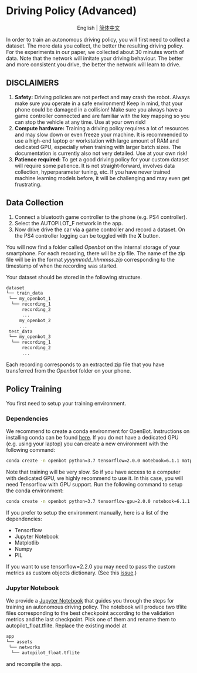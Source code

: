 
# Driving Policy (Advanced)

<p align="center">
  <span>English</span> |
  <a href="README_CN.md">简体中文</a>
</p>

In order to train an autonomous driving policy, you will first need to collect a dataset. The more data you collect, the better the resulting driving policy. For the experiments in our paper, we collected about 30 minutes worth of data. Note that the network will imitate your driving behaviour. The better and more consistent you drive, the better the network will learn to drive.

## DISCLAIMERS

1. **Safety:** Driving policies are not perfect and may crash the robot. Always make sure you operate in a safe environment! Keep in mind, that your phone could be damaged in a collision! Make sure you always have a game controller connected and are familiar with the key mapping so you can stop the vehicle at any time. Use at your own risk!
2. **Compute hardware:** Training a driving policy requires a lot of resources and may slow down or even freeze your machine. It is recommended to use a high-end laptop or workstation with large amount of RAM and dedicated GPU, especially when training with larger batch sizes. The documentation is currently also not very detailed. Use at your own risk!
3. **Patience required:** To get a good driving policy for your custom dataset will require some patience. It is not straight-forward, involves data collection, hyperparameter tuning, etc. If you have never trained machine learning models before, it will be challenging and may even get frustrating.

## Data Collection

1. Connect a bluetooth game controller to the phone (e.g. PS4 controller).
2. Select the AUTOPILOT_F network in the app.
3. Now drive drive the car via a game controller and record a dataset. On the PS4 controller logging can be toggled with the **X** button.

You will now find a folder called *Openbot* on the internal storage of your smartphone. For each recording, there will be zip file. The name of the zip file will be in the format *yyyymmdd_hhmmss.zip* corresponding to the timestamp of when the recording was started.

Your dataset should be stored in the following structure.

```markdown
dataset
└── train_data
 └── my_openbot_1
  └── recording_1
      recording_2
      ...
     my_openbot_2
     ...
 test_data
 └── my_openbot_3
  └── recording_1
      recording_2
      ...
```

Each recording corresponds to an extracted zip file that you have transferred from the *Openbot* folder on your phone.

## Policy Training

You first need to setup your training environment.

### Dependencies

We recommend to create a conda environment for OpenBot. Instructions on installing conda can be found [here](https://docs.conda.io/projects/conda/en/latest/user-guide/install/).
If you do not have a dedicated GPU (e.g. using your laptop) you can create a new environment with the following command:

```bash
conda create -n openbot python=3.7 tensorflow=2.0.0 notebook=6.1.1 matplotlib=3.3.1 pillow=7.2.0
```

Note that training will be very slow. So if you have access to a computer with dedicated GPU, we highly recommend to use it. In this case, you will need Tensorflow with GPU support. Run the following command to setup the conda environment:

```bash
conda create -n openbot python=3.7 tensorflow-gpu=2.0.0 notebook=6.1.1 matplotlib=3.3.1 pillow=7.2.0
```

If you prefer to setup the environment manually, here is a list of the dependencies:

- Tensorflow
- Jupyter Notebook
- Matplotlib
- Numpy
- PIL

If you want to use tensorflow=2.2.0 you may need to pass the custom metrics as custom objects dictionary. (See this [issue](https://github.com/intel-isl/OpenBot/issues/39).)

### Jupyter Notebook

We provide a [Jupyter Notebook](policy_learning.ipynb) that guides you through the steps for training an autonomous driving policy. The notebook will produce two tflite files corresponding to the best checkpoint according to the validation metrics and the last checkpoint. Pick one of them and rename them to autopilot_float.tflite. Replace the existing model at

```markdown
app
└── assets
 └── networks
  └── autopilot_float.tflite
```

and recompile the app.
